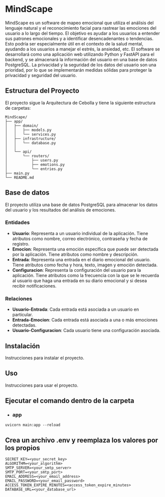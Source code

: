# MindScape

MindScape es un software de mapeo emocional que utiliza el análisis del lenguaje natural y el reconocimiento facial para rastrear las emociones del usuario a lo largo del tiempo. El objetivo es ayudar a los usuarios a entender sus patrones emocionales y a identificar desencadenantes o tendencias. Esto podría ser especialmente útil en el contexto de la salud mental, ayudando a los usuarios a manejar el estrés, la ansiedad, etc. El software se desarrollará como una aplicación web utilizando Python y FastAPI para el backend, y se almacenará la información del usuario en una base de datos PostgreSQL. La privacidad y la seguridad de los datos del usuario son una prioridad, por lo que se implementarán medidas sólidas para proteger la privacidad y seguridad del usuario.

## Estructura del Proyecto

El proyecto sigue la Arquitectura de Cebolla y tiene la siguiente estructura de carpetas:

```
MindScape/
├── app/
│   ├── domain/
│   │   ├── models.py
│   │   └── services.py
│   ├── infrastructure/
│   │   └── database.py
│   │   
│   └── api/
│       └── routers/
│           ├── users.py
│           ├── emotions.py
│           └── entries.py
├── main.py
└── README.md
```

## Base de datos

El proyecto utiliza una base de datos PostgreSQL para almacenar los datos del usuario y los resultados del análisis de emociones.

### Entidades

- **Usuario**: Representa a un usuario individual de la aplicación. Tiene atributos como nombre, correo electrónico, contraseña y fecha de registro.
- **Emocion**: Representa una emoción específica que puede ser detectada por la aplicación. Tiene atributos como nombre y descripción.
- **Entrada**: Representa una entrada en el diario emocional del usuario. Tiene atributos como fecha y hora, texto, imagen y emoción detectada.
- **Configuracion**: Representa la configuración del usuario para la aplicación. Tiene atributos como la frecuencia con la que se le recuerda al usuario que haga una entrada en su diario emocional y si desea recibir notificaciones.

### Relaciones

- **Usuario-Entrada**: Cada entrada está asociada a un usuario en particular.
- **Entrada-Emocion**: Cada entrada está asociada a una o más emociones detectadas.
- **Usuario-Configuracion**: Cada usuario tiene una configuración asociada.

## Instalación

Instrucciones para instalar el proyecto.

## Uso

Instrucciones para usar el proyecto.


## Ejecutar el comando dentro de la carpeta 
- ### **app**

```shell
uvicorn main:app --reload
```

## Crea un archivo .env y reemplaza los valores por los propios

```
SECRET_KEY=<your_secret_key>
ALGORITHM=<your_algorithm>
SMTP_SERVER=<your_smtp_server>
SMTP_PORT=<your_smtp_port>
EMAIL_ADDRESS=<your_email_address>
EMAIL_PASSWORD=<your_email_password>
ACCESS_TOKEN_EXPIRE_MINUTES=<access_token_expire_minutes>
DATABASE_URL=<your_database_url>
```
